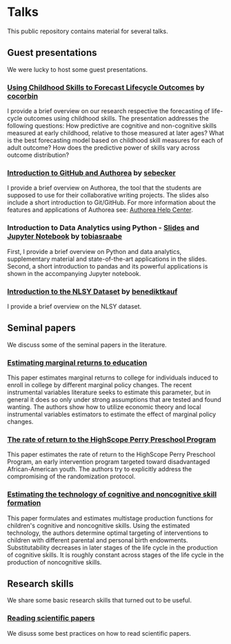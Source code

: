 # Talks

This public repository contains material for several talks.

## Guest presentations

We were lucky to host some guest presentations.

### [Using Childhood Skills to Forecast Lifecycle Outcomes](https://github.com/policyMetrics/talks/blob/master/forecasting_lifecycle_outcomes/slides.pdf) by [cocorbin](https://github.com/cocorbin)

I provide a brief overview on our research respective the forecasting of life-cycle outcomes using childhood skills. The presentation addresses the following questions: How predictive are cognitive and non-cognitive skills measured at early childhood, relative to those measured at later ages? What is the best forecasting model based on childhood skill measures for each of adult outcome? How does the predictive power of skills vary across outcome distribution?

### [Introduction to GitHub and Authorea](http://nbviewer.jupyter.org/format/slides/github/policyMetrics/talks/blob/master/intro_github_authorea/lecture.ipynb#/) by [sebecker](https://github.com/sebecker)

I provide a brief overview on Authorea, the tool that the students are supposed to use for their collaborative writing projects. The slides also include a short introduction to Git/GitHub. For more information about the features and applications of Authorea see: [Authorea Help Center](https://intercom.help/authorea/).

### Introduction to Data Analytics using Python - [Slides](http://nbviewer.jupyter.org/format/slides/github/policyMetrics/talks/blob/master/intro_data_analytics/slides.pdf) and [Jupyter Notebook](http://nbviewer.jupyter.org/github/policyMetrics/talks/blob/master/intro_data_analytics/material/data_analytics.ipynb) by [tobiasraabe](https://github.com/tobiasraabe)

First, I provide a brief overview on Python and data analytics, supplementary material and state-of-the-art applications in the slides. Second, a short introduction to pandas and its powerful applications is shown in the accompanying Jupyter notebook.

### [Introduction to the NLSY Dataset](https://github.com/policyMetrics/talks/blob/master/intro_nlsy_dataset/slides.pdf) by [benediktkauf](https://github.com/benediktkauf)

I provide a brief overview on the NLSY dataset.

## Seminal papers

We discuss some of the seminal papers in the literature.

### [Estimating marginal returns to education](https://github.com/policyMetrics/course/blob/master/distribution/Carneiro_Heckman_Vytlacil_2011.pdf)

This paper estimates marginal returns to college for individuals induced to enroll in college by different marginal policy changes. The recent instrumental variables literature seeks to estimate this parameter, but in general it does so only under strong assumptions that are tested and found wanting. The authors show how to utilize economic theory and local instrumental variables estimators to estimate the effect of marginal policy changes.  

### [The rate of return to the HighScope Perry Preschool Program](https://github.com/policyMetrics/course/blob/master/distribution/Heckman_al_2010.pdf)

This paper estimates the rate of return to the HighScope Perry Preschool Program, an early intervention program targeted toward disadvantaged African-American youth. The authors try to explicitly address the compromising of the randomization protocol.

### [Estimating the technology of cognitive and noncognitive skill formation](https://github.com/policyMetrics/course/blob/master/distribution/Cunha_Heckman_Schennach_2010.pdf)

This paper formulates and estimates multistage production functions for children's cognitive and noncognitive skills.  Using the estimated technology, the authors determine optimal targeting of interventions to children with different parental and personal birth endowments. Substitutability decreases in later stages of the life cycle in the production of cognitive skills. It is roughly constant across stages of the life cycle in the production of noncognitive skills.

## Research skills

We share some basic research skills that turned out to be useful.

### [Reading scientific papers](https://github.com/policyMetrics/course/blob/master/distribution/Cunha_Heckman_Schennach_2010.pdf)

We disuss some best practices on how to read scientific papers.

